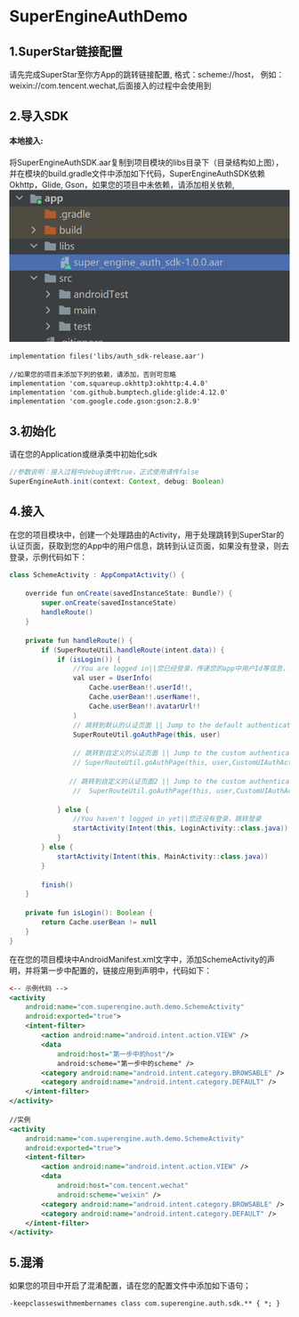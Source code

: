 # SuperEngineAuthDemo

## **1.SuperStar链接配置**
请先完成SuperStar至你方App的跳转链接配置, 格式：scheme://host，
例如：weixin://com.tencent.wechat,后面接入的过程中会使用到

## **2.导入SDK**

#### **本地接入:**
将SuperEngineAuthSDK.aar复制到项目模块的libs目录下（目录结构如上图），并在模块的build.gradle文件中添加如下代码，SuperEngineAuthSDK依赖Okhttp，Glide, Gson，如果您的项目中未依赖，请添加相关依赖,![目录结构](image/image1.png)


```
implementation files('libs/auth_sdk-release.aar')

//如果您的项目未添加下列的依赖，请添加，否则可忽略
implementation 'com.squareup.okhttp3:okhttp:4.4.0'
implementation 'com.github.bumptech.glide:glide:4.12.0'
implementation 'com.google.code.gson:gson:2.8.9'

```

## **3.初始化**
请在您的Application或继承类中初始化sdk

```java
//参数说明：接入过程中debug请传true，正式使用请传false
SuperEngineAuth.init(context: Context, debug: Boolean)  

```

## **4.接入**
在您的项目模块中，创建一个处理路由的Activity，用于处理跳转到SuperStar的认证页面，获取到您的App中的用户信息，跳转到认证页面，如果没有登录，则去登录，示例代码如下：

```java
class SchemeActivity : AppCompatActivity() {

    override fun onCreate(savedInstanceState: Bundle?) {
        super.onCreate(savedInstanceState)
        handleRoute()
    }

    private fun handleRoute() {
        if (SuperRouteUtil.handleRoute(intent.data)) {
            if (isLogin()) {
                //You are logged in||您已经登录，传递您的app中用户Id等信息，跳转认证页面
                val user = UserInfo(
                    Cache.userBean!!.userId!!,
                    Cache.userBean!!.userName!!,
                    Cache.userBean!!.avatarUrl!!
                )
                // 跳转到默认的认证页面 || Jump to the default authentication page
                SuperRouteUtil.goAuthPage(this, user)

                // 跳转到自定义的认证页面 || Jump to the custom authentication page
                // SuperRouteUtil.goAuthPage(this, user,CustomUIAuthActivity::class.java)

               // 跳转到自定义的认证页面2 || Jump to the custom authentication page
                //  SuperRouteUtil.goAuthPage(this, user,CustomUIAuthActivity2::class.java)

            } else {
                //You haven't logged in yet||您还没有登录，跳转登录
                startActivity(Intent(this, LoginActivity::class.java))
            }
        } else {
            startActivity(Intent(this, MainActivity::class.java))
        }

        finish()
    }

    private fun isLogin(): Boolean {
        return Cache.userBean != null
    }
}

```

在在您的项目模块中AndroidManifest.xml文字中，添加SchemeActivity的声明，并将第一步中配置的，链接应用到声明中，代码如下：

```xml
<-- 示例代码 -->
<activity
    android:name="com.superengine.auth.demo.SchemeActivity"
    android:exported="true">
    <intent-filter>
        <action android:name="android.intent.action.VIEW" />
        <data
            android:host="第一步中的host"/> 
            android:scheme="第一步中的scheme" />
        <category android:name="android.intent.category.BROWSABLE" />
        <category android:name="android.intent.category.DEFAULT" />
    </intent-filter>
</activity>

//实例
<activity
    android:name="com.superengine.auth.demo.SchemeActivity"
    android:exported="true">
    <intent-filter>
        <action android:name="android.intent.action.VIEW" />
        <data
            android:host="com.tencent.wechat"
            android:scheme="weixin" />
        <category android:name="android.intent.category.BROWSABLE" />
        <category android:name="android.intent.category.DEFAULT" />
    </intent-filter>
</activity>

```

## **5.混淆**
如果您的项目中开启了混淆配置，请在您的配置文件中添加如下语句；

```
-keepclasseswithmembernames class com.superengine.auth.sdk.** { *; }
```

